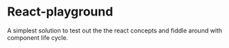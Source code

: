 # React-playground #

A simplest solution to test out the the react concepts and fiddle around with component life cycle.